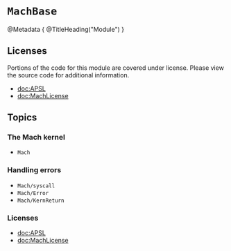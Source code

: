 # ``MachBase``

@Metadata {
    @TitleHeading("Module")
}

## Licenses

Portions of the code for this module are covered under license. Please view the source code for additional information.

- <doc:APSL>
- <doc:MachLicense>

## Topics


### The Mach kernel

- ``Mach``

### Handling errors

- ``Mach/syscall``
- ``Mach/Error``
- ``Mach/KernReturn``

### Licenses

- <doc:APSL>
- <doc:MachLicense>